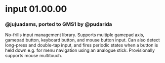 # input 01.00.00
### @jujuadams, ported to GMS1 by @pudarida

No-frills input management library. Supports multiple gamepad axis, gamepad button, keyboard button, and mouse button input. Can also detect long-press and double-tap input, and fires periodic states when a button is held down e.g. for menu navigation using an analogue stick. Provisionally supports mouse multitouch.
